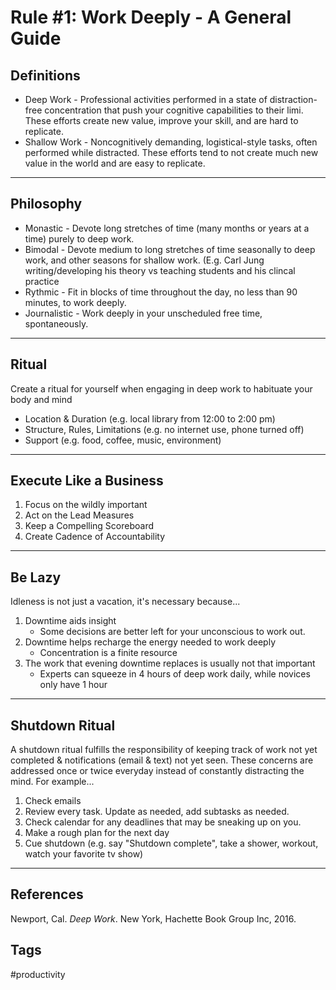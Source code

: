 # Rule #1: Work Deeply - A General Guide

## Definitions
* Deep Work - Professional activities performed in a state of distraction-free concentration that push your cognitive capabilities to their limi. These efforts create new value, improve your skill, and are hard to replicate.
* Shallow Work - Noncognitively demanding, logistical-style tasks, often performed while distracted. These efforts tend to not create much new value in the world and are easy to replicate.
---
## Philosophy
* Monastic - Devote long stretches of time (many months or years at a time) purely to deep work.
* Bimodal - Devote medium to long stretches of time seasonally to deep work, and other seasons for shallow work. (E.g. Carl Jung writing/developing his theory vs teaching students and his clincal practice
* Rythmic - Fit in blocks of time throughout the day, no less than 90 minutes, to work deeply.
* Journalistic - Work deeply in your unscheduled free time, spontaneously.
---
## Ritual
Create a ritual for yourself when engaging in deep work to habituate your body and mind
* Location & Duration (e.g. local library from 12:00 to 2:00 pm)
* Structure, Rules, Limitations (e.g. no internet use, phone turned off)
* Support (e.g. food, coffee, music, environment)
---
## Execute Like a Business
1. Focus on the wildly important
2. Act on the Lead Measures
3. Keep a Compelling Scoreboard
4. Create Cadence of Accountability
---
## Be Lazy
Idleness is not just a vacation, it's necessary because...
1. Downtime aids insight
	* Some decisions are better left for your unconscious to work out.
2. Downtime helps recharge the energy needed to work deeply
	* Concentration is a finite resource
3. The work that evening downtime replaces is usually not that important
	* Experts can squeeze in 4 hours of deep work daily, while novices only have 1 hour
---
## Shutdown Ritual 
A shutdown ritual fulfills the responsibility of keeping track of work not yet completed & notifications (email & text) not yet seen. These concerns are addressed once or twice everyday instead of constantly distracting the mind. For example...
1. Check emails
2. Review every task. Update as needed, add subtasks as needed.
3. Check calendar for any deadlines that may be sneaking up on you.
4. Make a rough plan for the next day
5. Cue shutdown (e.g. say "Shutdown complete", take a shower, workout, watch your favorite tv show)
---
## References
Newport, Cal. *Deep Work*. New York, Hachette Book Group Inc, 2016.

## Tags
#productivity
